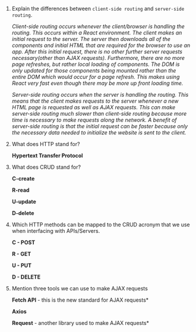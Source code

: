 1.  Explain the differences between `client-side routing` and `server-side routing`.

    *Client-side routing occurs whenever the client/browser is handling the routing. This occurs within a React environment.    The client makes an initial request to the server.  The server then downloads all of the components and initial HTML that are required for the browser to use an app. After this initial request, there is no other further server requests necessary(other than AJAX requests). Furthermore, there are no more page refreshes, but rather local loading of components. The DOM is only updated for those components being mounted rather than the entire DOM which would occur for a page refresh. This makes using React very fast even though there may be more up front loading time.*

    *Server-side routing occurs when the server is handling the routing.  This means that the client makes requests to the server whenever a new HTML page is requested as well as AJAX requests.  This can make server-side routing much slower than client-side routing because more time is necessary to make requests along the network. A benefit of server-side routing is that the initial request can be faster because only the necessary data needed to initialize the website is sent to the client.*

2.  What does HTTP stand for?

    **Hypertext Transfer Protocol**

3.  What does CRUD stand for?

    **C-create**

    **R-read**

    **U-update**

    **D-delete**

4.  Which HTTP methods can be mapped to the CRUD acronym that we use when interfacing with APIs/Servers.

    **C - POST**

    **R - GET**

    **U - PUT**

    **D - DELETE**

1.  Mention three tools we can use to make AJAX requests

    **Fetch API** - this is the new standard for AJAX requests*

    **Axios**

    **Request** - another library used to make AJAX requests*
